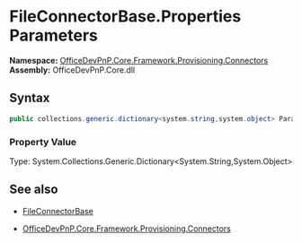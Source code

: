 # FileConnectorBase.Properties Parameters
**Namespace:** [OfficeDevPnP.Core.Framework.Provisioning.Connectors](OfficeDevPnP.Core.Framework.Provisioning.Connectors.md)  
**Assembly:** OfficeDevPnP.Core.dll  
## Syntax
```C#
public collections.generic.dictionary<system.string,system.object> Parameters { get; }
```

### Property Value
Type: System.Collections.Generic.Dictionary<System.String,System.Object>  

## See also
- [FileConnectorBase](FileConnectorBase.md) 

- [OfficeDevPnP.Core.Framework.Provisioning.Connectors](OfficeDevPnP.Core.Framework.Provisioning.Connectors.md)
